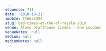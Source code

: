 ```yaml
---
sequence: 711
date: '2018-10-21'
imdbId: tt6628394
slug: bad-times-at-the-el-royale-2018
venue: Alamo Drafthouse Cinema - One Loudoun
venueNotes: null
medium: null
mediumNotes: null
---
```


